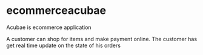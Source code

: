 # ecommerceacubae

Acubae is ecommerce application

A customer can shop for items and make payment online. The customer has get real time update on the state of his orders
